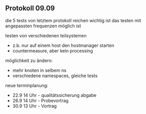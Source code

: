 ## Protokoll 09.09

die 5 tests von letztem protokoll reichen
wichtig ist das testen mit angepassten frequenzen möglich ist

testen von verschiedenen teilsystemen
* z.b. nur auf einem host den hostmanager starten
* countermeasure, aber kein processing


möglichkeit zu ändern:
* mehr knoten in selbem ns
* verschiedene namespaces, gleiche tests

neue terminplanung:
* 22.9 14 Uhr - qualitätssicherung abgabe
* 26.9 14 Uhr - Probevortrag
* 30.9 13 Uhr - Vortrag
